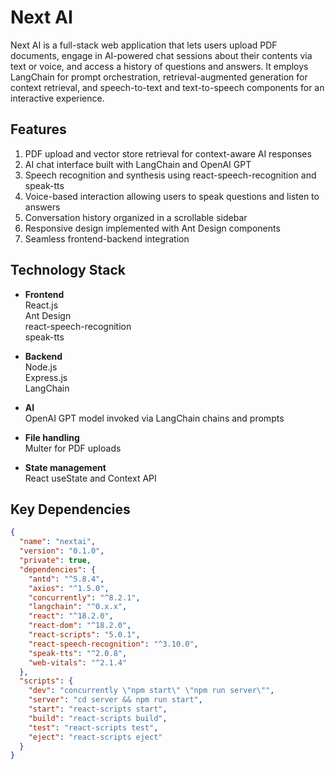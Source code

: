 # Next AI

Next AI is a full-stack web application that lets users upload PDF documents, engage in AI-powered chat sessions about their contents via text or voice, and access a history of questions and answers. It employs LangChain for prompt orchestration, retrieval-augmented generation for context retrieval, and speech-to-text and text-to-speech components for an interactive experience.

## Features

1. PDF upload and vector store retrieval for context-aware AI responses  
2. AI chat interface built with LangChain and OpenAI GPT  
3. Speech recognition and synthesis using react-speech-recognition and speak-tts  
4. Voice-based interaction allowing users to speak questions and listen to answers  
5. Conversation history organized in a scrollable sidebar  
6. Responsive design implemented with Ant Design components  
7. Seamless frontend-backend integration

## Technology Stack

- **Frontend**  
  React.js  
  Ant Design  
  react-speech-recognition  
  speak-tts

- **Backend**  
  Node.js  
  Express.js  
  LangChain

- **AI**  
  OpenAI GPT model invoked via LangChain chains and prompts

- **File handling**  
  Multer for PDF uploads

- **State management**  
  React useState and Context API

## Key Dependencies

```json
{
  "name": "nextai",
  "version": "0.1.0",
  "private": true,
  "dependencies": {
    "antd": "^5.8.4",
    "axios": "^1.5.0",
    "concurrently": "^8.2.1",
    "langchain": "^0.x.x",
    "react": "^18.2.0",
    "react-dom": "^18.2.0",
    "react-scripts": "5.0.1",
    "react-speech-recognition": "^3.10.0",
    "speak-tts": "^2.0.8",
    "web-vitals": "^2.1.4"
  },
  "scripts": {
    "dev": "concurrently \"npm start\" \"npm run server\"",
    "server": "cd server && npm run start",
    "start": "react-scripts start",
    "build": "react-scripts build",
    "test": "react-scripts test",
    "eject": "react-scripts eject"
  }
}